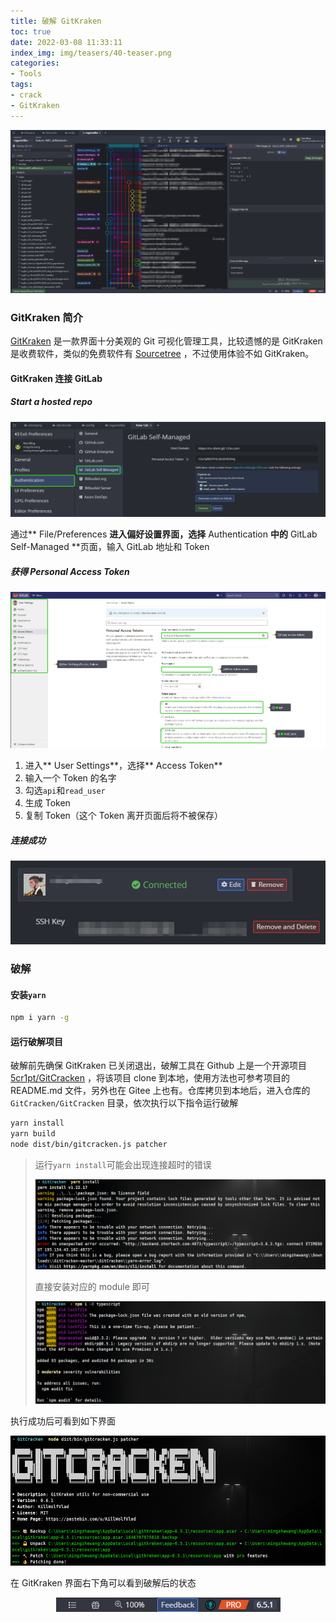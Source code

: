 ```yaml
---
title: 破解 GitKraken
toc: true
date: 2022-03-08 11:33:11
index_img: img/teasers/40-teaser.png
categories:
- Tools
tags:
- crack
- GitKraken
---
```


<center>
    <img src="40/git-kraken.png" />
</center>
<!-- more -->

### GitKraken 简介

[GitKraken](https://www.gitkraken.com/) 是一款界面十分美观的 Git 可视化管理工具，比较遗憾的是 GitKraken 是收费软件，类似的免费软件有 [Sourcetree](https://www.sourcetreeapp.com/) ，不过使用体验不如 GitKraken。

#### GitKraken 连接 GitLab

##### Start a hosted repo

<center>
    <img src="40/start-a-hosted-repo.png" />
</center>

通过** File/Preferences **进入偏好设置界面，选择** Authentication **中的** GitLab Self-Managed **页面，输入 GitLab 地址和 Token

##### 获得 Personal Access Token

<center>
    <img src="40/personal-access-tokens.png" />
</center>

1. 进入** User Settings**，选择** Access Token**
2. 输入一个 Token 的名字
3. 勾选`api`和`read_user`
4. 生成 Token
5. 复制 Token（这个 Token 离开页面后将不被保存）

##### 连接成功

<center>
    <img src="40/connected-gitlab.png" />
</center>

### 破解

#### 安装`yarn`

```sh
npm i yarn -g
```

#### 运行破解项目

破解前先确保 GitKraken 已关闭退出，破解工具在 Github 上是一个开源项目 [5cr1pt/GitCracken](https://github.com/5cr1pt/GitCracken) ，将该项目 clone 到本地，使用方法也可参考项目的 README.md 文件，另外也在 Gitee 上也有。仓库拷贝到本地后，进入仓库的 `GitCracken/GitCracken` 目录，依次执行以下指令运行破解

```sh
yarn install
yarn build
node dist/bin/gitcracken.js patcher
```

> 运行`yarn install`可能会出现连接超时的错误
>
> <center>
>     <img src="40/yarn-install-error.png" />
> </center>
>
> 直接安装对应的 module 即可
>
> <center>
>     <img src="40/yarn-install-error-fix.png" />
> </center>

执行成功后可看到如下界面

<center>
    <img src="40/git-kraken-install-success.png" />
</center>

在 GitKraken 界面右下角可以看到破解后的状态

<center>
    <img src="40/git-kraken-pro.png" />
</center>
